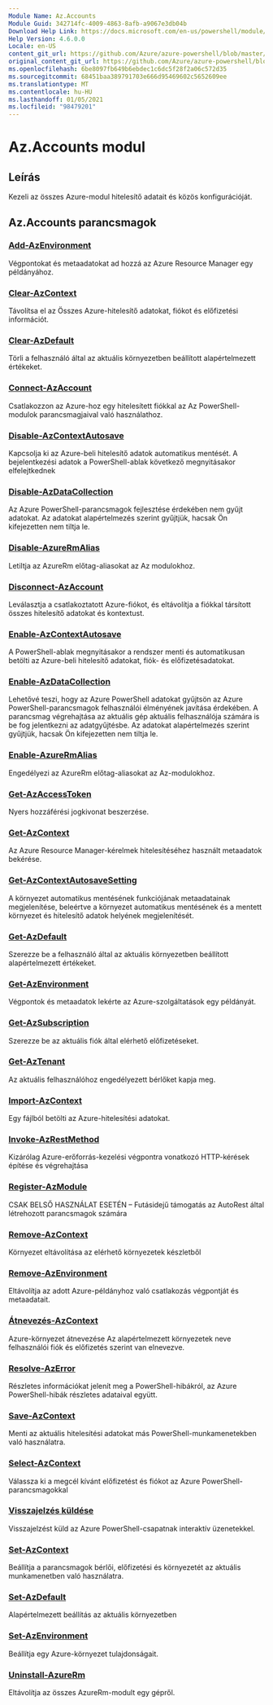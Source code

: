 ```yaml
---
Module Name: Az.Accounts
Module Guid: 342714fc-4009-4863-8afb-a9067e3db04b
Download Help Link: https://docs.microsoft.com/en-us/powershell/module/az.accounts
Help Version: 4.6.0.0
Locale: en-US
content_git_url: https://github.com/Azure/azure-powershell/blob/master/src/Accounts/Accounts/help/Az.Accounts.md
original_content_git_url: https://github.com/Azure/azure-powershell/blob/master/src/Accounts/Accounts/help/Az.Accounts.md
ms.openlocfilehash: 6be8097fb649b6ebdec1c6dc5f28f2a06c572d35
ms.sourcegitcommit: 68451baa389791703e666d95469602c5652609ee
ms.translationtype: MT
ms.contentlocale: hu-HU
ms.lasthandoff: 01/05/2021
ms.locfileid: "98479201"
---
```

# Az.Accounts modul
## Leírás
Kezeli az összes Azure-modul hitelesítő adatait és közös konfigurációját.

## Az.Accounts parancsmagok
### [Add-AzEnvironment](Add-AzEnvironment.md)
Végpontokat és metaadatokat ad hozzá az Azure Resource Manager egy példányához.

### [Clear-AzContext](Clear-AzContext.md)
Távolítsa el az Összes Azure-hitelesítő adatokat, fiókot és előfizetési információt.

### [Clear-AzDefault](Clear-AzDefault.md)
Törli a felhasználó által az aktuális környezetben beállított alapértelmezett értékeket.

### [Connect-AzAccount](Connect-AzAccount.md)
Csatlakozzon az Azure-hoz egy hitelesített fiókkal az Az PowerShell-modulok parancsmagjaival való használathoz.

### [Disable-AzContextAutosave](Disable-AzContextAutosave.md)
Kapcsolja ki az Azure-beli hitelesítő adatok automatikus mentését.  A bejelentkezési adatok a PowerShell-ablak következő megnyitásakor elfelejtkednek

### [Disable-AzDataCollection](Disable-AzDataCollection.md)
Az Azure PowerShell-parancsmagok fejlesztése érdekében nem gyűjt adatokat. Az adatokat alapértelmezés szerint gyűjtjük, hacsak Ön kifejezetten nem tiltja le.

### [Disable-AzureRmAlias](Disable-AzureRmAlias.md)
Letiltja az AzureRm előtag-aliasokat az Az modulokhoz.

### [Disconnect-AzAccount](Disconnect-AzAccount.md)
Leválasztja a csatlakoztatott Azure-fiókot, és eltávolítja a fiókkal társított összes hitelesítő adatokat és kontextust.

### [Enable-AzContextAutosave](Enable-AzContextAutosave.md)
A PowerShell-ablak megnyitásakor a rendszer menti és automatikusan betölti az Azure-beli hitelesítő adatokat, fiók- és előfizetésadatokat. 

### [Enable-AzDataCollection](Enable-AzDataCollection.md)
Lehetővé teszi, hogy az Azure PowerShell adatokat gyűjtsön az Azure PowerShell-parancsmagok felhasználói élményének javítása érdekében. A parancsmag végrehajtása az aktuális gép aktuális felhasználója számára is be fog jelentkezni az adatgyűjtésbe. Az adatokat alapértelmezés szerint gyűjtjük, hacsak Ön kifejezetten nem tiltja le.

### [Enable-AzureRmAlias](Enable-AzureRmAlias.md)
Engedélyezi az AzureRm előtag-aliasokat az Az-modulokhoz.

### [Get-AzAccessToken](Get-AzAccessToken.md)
Nyers hozzáférési jogkivonat beszerzése.

### [Get-AzContext](Get-AzContext.md)
Az Azure Resource Manager-kérelmek hitelesítéséhez használt metaadatok bekérése.

### [Get-AzContextAutosaveSetting](Get-AzContextAutosaveSetting.md)
A környezet automatikus mentésének funkciójának metaadatainak megjelenítése, beleértve a környezet automatikus mentésének és a mentett környezet és hitelesítő adatok helyének megjelenítését.

### [Get-AzDefault](Get-AzDefault.md)
Szerezze be a felhasználó által az aktuális környezetben beállított alapértelmezett értékeket.

### [Get-AzEnvironment](Get-AzEnvironment.md)
Végpontok és metaadatok lekérte az Azure-szolgáltatások egy példányát.

### [Get-AzSubscription](Get-AzSubscription.md)
Szerezze be az aktuális fiók által elérhető előfizetéseket.

### [Get-AzTenant](Get-AzTenant.md)
Az aktuális felhasználóhoz engedélyezett bérlőket kapja meg.

### [Import-AzContext](Import-AzContext.md)
Egy fájlból betölti az Azure-hitelesítési adatokat.

### [Invoke-AzRestMethod](Invoke-AzRestMethod.md)
Kizárólag Azure-erőforrás-kezelési végpontra vonatkozó HTTP-kérések építése és végrehajtása

### [Register-AzModule](Register-AzModule.md)
CSAK BELSŐ HASZNÁLAT ESETÉN – Futásidejű támogatás az AutoRest által létrehozott parancsmagok számára

### [Remove-AzContext](Remove-AzContext.md)
Környezet eltávolítása az elérhető környezetek készletből

### [Remove-AzEnvironment](Remove-AzEnvironment.md)
Eltávolítja az adott Azure-példányhoz való csatlakozás végpontját és metaadatait.

### [Átnevezés-AzContext](Rename-AzContext.md)
Azure-környezet átnevezése  Az alapértelmezett környezetek neve felhasználói fiók és előfizetés szerint van elnevezve.

### [Resolve-AzError](Resolve-AzError.md)
Részletes információkat jelenít meg a PowerShell-hibákról, az Azure PowerShell-hibák részletes adataival együtt.

### [Save-AzContext](Save-AzContext.md)
Menti az aktuális hitelesítési adatokat más PowerShell-munkamenetekben való használatra.

### [Select-AzContext](Select-AzContext.md)
Válassza ki a megcél kívánt előfizetést és fiókot az Azure PowerShell-parancsmagokkal

### [Visszajelzés küldése](Send-Feedback.md)
Visszajelzést küld az Azure PowerShell-csapatnak interaktív üzenetekkel.

### [Set-AzContext](Set-AzContext.md)
Beállítja a parancsmagok bérlői, előfizetési és környezetét az aktuális munkamenetben való használatra.

### [Set-AzDefault](Set-AzDefault.md)
Alapértelmezett beállítás az aktuális környezetben

### [Set-AzEnvironment](Set-AzEnvironment.md)
Beállítja egy Azure-környezet tulajdonságait.

### [Uninstall-AzureRm](Uninstall-AzureRm.md)
Eltávolítja az összes AzureRm-modult egy gépről.

